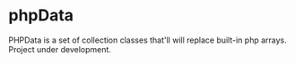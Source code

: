 phpData
=======

PHPData is a set of collection classes that'll will replace built-in php arrays. Project under development.
